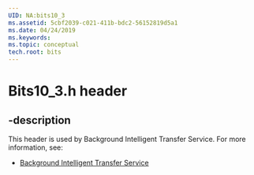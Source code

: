 ```yaml
---
UID: NA:bits10_3
ms.assetid: 5cbf2039-c021-411b-bdc2-56152819d5a1
ms.date: 04/24/2019
ms.keywords: 
ms.topic: conceptual
tech.root: bits
---
```


# Bits10_3.h header


## -description


This header is used by Background Intelligent Transfer Service. For more information, see:

- [Background Intelligent Transfer Service](../_bits/index.md)
